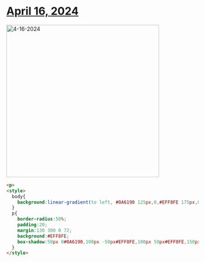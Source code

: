 # [April 16, 2024](https://cssbattle.dev/play/D6SkrxLXUSuS7KpqXSFW)

<img src="https://firebasestorage.googleapis.com/v0/b/cssbattleapp.appspot.com/o/user%2Fummd3POvEDfFyeFvVdOMG3OOrwE2%2Ftargets%2Ftarget_2RWADuu@2x.png?alt=media" width="400" alt="4-16-2024" />

```html
<p>
<style>
  body{
    background:linear-gradient(to left, #0A6190 125px,0,#EFF8FE 175px,0,#0A6190 225px,0,#EFF8FE 275px,0,#0A6190);
  }
  p{
    border-radius:50%;
    padding:20;
    margin:130 300 0 72;
    background:#EFF8FE;
    box-shadow:50px 0#0A6190,100px -50px#EFF8FE,100px 50px#EFF8FE,150px 0#0A6190,200px 0#EFF8FE;
  }
</style>
```

